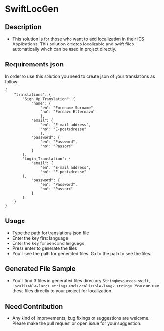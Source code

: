 # SwiftLocGen

## Description

- This solution is for those who want to add localization in their iOS Applications. This solution creates localizable and swift files automatically which can be used in project directly.

## Requirements json
In order to use this solution you need to create json of your translations as follow:

```
{
    "translations": {
        "Sign_Up_Translation": {
            "name": {
                "en": "Forename Surname",
                "no": "Fornavn Etternavn"
                },
            "email": {
                "en": "E-mail address",
                "no": "E-postadresse"
                },
            "password": {
                "en": "Password",
                "no": "Passord"
            }
        },
        "Login_Translation": {
            "email": {
                "en": "E-mail address",
                "no": "E-postadresse"
        },
            "password": {
                "en": "Password",
                "no": "Passord"
            }
        }
    }
}
```
## Usage

- Type the path for translations json file
- Enter the key first language
- Enter the key for sencond language
- Press enter to generate the files
- You'll see the path for generated files. Go to the path to see the files.

## Generated File Sample

- You'll find 3 files in generated files directory `StringResources.swift`, `Localizable-lang1.strings` and `Localizable-lang2.strings`. You can use these files directly to your project for localization.

## Need Contribution
- Any kind of improvements, bug fixings or suggestions are welcome. Please make the pull request or open issue for your suggestion.
